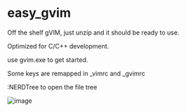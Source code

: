 # easy_gvim
Off the shelf gVIM, just unzip and it should be ready to use.

Optimized for C/C++ development.

use gvim.exe to get started.

Some keys are remapped in _vimrc and _gvimrc

:NERDTree to open the file tree

![image](https://user-images.githubusercontent.com/31635002/209905920-64a9b08b-edd4-4199-a000-f49444028c8a.png)


